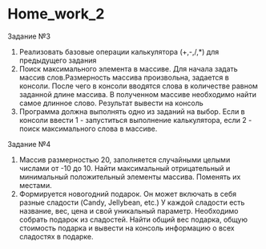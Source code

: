 # Home_work_2

Задание №3

1. Реализовать базовые операции калькулятора (+,-,/,*) для предыдущего задания
2. Поиск максимального элемента в массиве. Для начала задать массив слов.Размерность массива произвольна, задается в консоли. После чего в консоли вводятся слова в количестве равном заданной длине массива. В полученном массиве необходимо найти самое длинное слово. Результат вывести на консоль
3. Программа должна выполнять одно из заданий на выбор. Если в консоли ввести 1 - запуститься выполнение калькулятора, если 2 - поиск максимального слова в массиве.

Задание №4

1. Массив размерностью 20, заполняется случайными целыми числами от -10 до 10. Найти максимальный отрицательный и минимальный положительный элементы массива. Поменять их местами.
2. Формируется новогодний подарок. Он может включать в себя разные сладости (Candy, Jellybean, etc.) У каждой сладости есть название, вес, цена и свой уникальный параметр. Необходимо собрать подарок из сладостей. Найти общий вес подарка, общую стоимость подарка и вывести на консоль информацию о всех сладостях в подарке.
